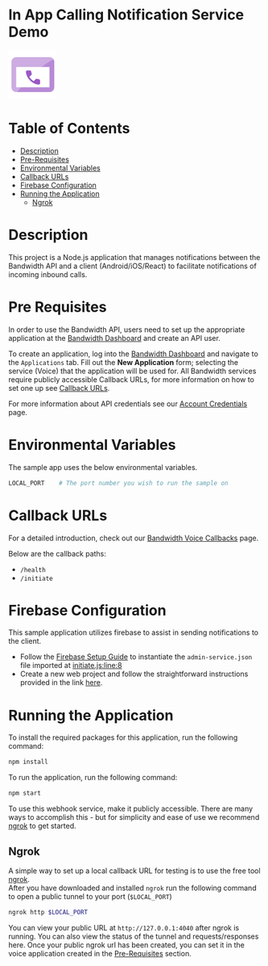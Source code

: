 # In App Calling Notification Service Demo

<a href="http://dev.bandwidth.com">
  <img src="icon-in-app.svg" title="Product Quick Start Guide" alt="Product Quick Start Guide"/> <!--src should be image located in repo-->
</a>

# Table of Contents

* [Description](#description)
* [Pre-Requisites](#pre-requisites)
* [Environmental Variables](#environmental-variables)
* [Callback URLs](#callback-urls)
* [Firebase Configuration](#firebase-configuration)
* [Running the Application](#running-the-application)
    * [Ngrok](#ngrok)

# Description

This project is a Node.js application that manages notifications between the Bandwidth API and a client (Android/iOS/React) to facilitate notifications of incoming inbound calls.

# Pre Requisites

In order to use the Bandwidth API, users need to set up the appropriate application at the [Bandwidth Dashboard](https://dashboard.bandwidth.com/) and create an API user.

To create an application, log into the [Bandwidth Dashboard](https://dashboard.bandwidth.com/) and navigate to the `Applications` tab.  Fill out the **New Application** form; selecting the service (Voice) that the application will be used for.  All Bandwidth services require publicly accessible Callback URLs, for more information on how to set one up see [Callback URLs](#callback-urls).

For more information about API credentials see our [Account Credentials](https://dev.bandwidth.com/docs/credentials) page.

# Environmental Variables

The sample app uses the below environmental variables.

```sh
LOCAL_PORT    # The port number you wish to run the sample on
```

# Callback URLs

For a detailed introduction, check out our [Bandwidth Voice Callbacks](https://dev.bandwidth.com/docs/voice/webhooks) page.

Below are the callback paths:
* `/health`
* `/initiate`

# Firebase Configuration

This sample application utilizes firebase to assist in sending notifications to the client. 
* Follow the [Firebase Setup Guide](https://firebase.google.com/docs/admin/setup#initialize_the_sdk_in_non-google_environments) to instantiate the `admin-service.json` file imported at [initiate.js:line:8](https://github.com/Bandwidth-Samples/in-app-calling-notification-service-demo/blob/02cc4ac4c895e4f256c293004bc8344e195f3d3b/initiate.js#L8)
* Create a new web project and follow the straightforward instructions provided in the link [here](https://firebase.google.com/docs/admin/setup#initialize_the_sdk_in_non-google_environments).

# Running the Application

To install the required packages for this application, run the following command:

```bash
npm install
``` 

To run the application, run the following command:

```bash
npm start
```

To use this webhook service, make it publicly accessible. There are many ways to accomplish this - but for simplicity and ease of use we recommend [ngrok](https://ngrok.com/) to get started. 

## Ngrok

A simple way to set up a local callback URL for testing is to use the free tool [ngrok](https://ngrok.com/).  
After you have downloaded and installed `ngrok` run the following command to open a public tunnel to your port (`$LOCAL_PORT`)

```sh
ngrok http $LOCAL_PORT
```

You can view your public URL at `http://127.0.0.1:4040` after ngrok is running.  You can also view the status of the tunnel and requests/responses here. Once your public ngrok url has been created, you can set it in the voice application created in the [Pre-Requisites](#pre-requisites) section.
